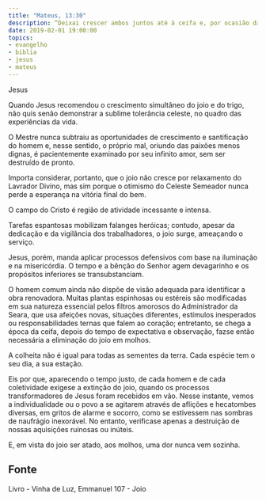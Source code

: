 ```yaml
---
title: "Mateus, 13:30"
description: “Deixai crescer ambos juntos até à ceifa e, por ocasião da ceifa, direi aos ceifeiros: Colhei primeiro o joio e atai­o em molhos para o queimar.”
date: 2019-02-01 19:00:00
topics: 
- evangelho
- biblia
- jesus
- mateus
---
```


Jesus

Quando Jesus recomendou o crescimento simultâneo do joio e do trigo, não
quis senão demonstrar a sublime tolerância celeste, no quadro das experiências da
vida.

O Mestre nunca subtraiu as oportunidades de crescimento e santificação do
homem e, nesse sentido, o próprio mal, oriundo das paixões menos dignas, é
pacientemente examinado por seu infinito amor, sem ser destruído de pronto.

Importa considerar, portanto, que o joio não cresce por relaxamento do
Lavrador Divino, mas sim porque o otimismo do Celeste Semeador nunca perde a
esperança na vitória final do bem.

O campo do Cristo é região de atividade incessante e intensa.

Tarefas espantosas mobilizam falanges heróicas; contudo, apesar da
dedicação e da vigilância dos trabalhadores, o joio surge, ameaçando o serviço.

Jesus, porém, manda aplicar processos defensivos com base na iluminação
e na misericórdia. O tempo e a bênção do Senhor agem devagarinho e os propósitos
inferiores se transubstanciam.

O homem comum ainda não dispõe de visão adequada para identificar a
obra renovadora. Muitas plantas espinhosas ou estéreis são modificadas em sua
natureza essencial pelos filtros amorosos do Administrador da Seara, que usa
afeições novas, situações diferentes, estímulos inesperados ou responsabilidades
ternas que falem ao coração; entretanto, se chega a época da ceifa, depois do tempo
de expectativa e observação, faz­se então necessária a eliminação do joio em
molhos.

A colheita não é igual para todas as sementes da terra. Cada espécie tem o
seu dia, a sua estação.

Eis por que, aparecendo o tempo justo, de cada homem e de cada
coletividade exige­se a extinção do joio, quando os processos transformadores de
Jesus foram recebidos em vão. Nesse instante, vemos a individualidade ou o povo a
se agitarem através de aflições e hecatombes diversas, em gritos de alarme e socorro,
como se estivessem nas sombras de naufrágio inexorável. No entanto, verifica­se
apenas a destruição de nossas aquisições ruinosas ou inúteis.

E, em vista do joio ser atado, aos molhos, uma dor nunca vem sozinha.


## Fonte
Livro - Vinha de Luz, Emmanuel
107 - Joio
